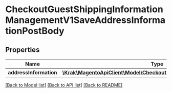 # CheckoutGuestShippingInformationManagementV1SaveAddressInformationPostBody

## Properties
Name | Type | Description | Notes
------------ | ------------- | ------------- | -------------
**addressInformation** | [**\Krak\MagentoApiClient\Model\CheckoutDataShippingInformationInterface**](CheckoutDataShippingInformationInterface.md) |  | 

[[Back to Model list]](../README.md#documentation-for-models) [[Back to API list]](../README.md#documentation-for-api-endpoints) [[Back to README]](../README.md)


